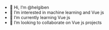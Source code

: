 - 👋 Hi, I’m @helgiben
- 👀 I’m interested in machine learning and Vue js
- 🌱 I’m currently learning Vue js
- 💞️ I’m looking to collaborate on Vue js projects

<!---
helgiben/helgiben is a ✨ special ✨ repository because its `README.md` (this file) appears on your GitHub profile.
You can click the Preview link to take a look at your changes.
--->
